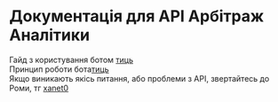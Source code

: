 <h1>Документація для API Арбітраж Аналітики</h1>
Гайд з користування ботом <a href="https://t.me/xanet0" target="_blank">тиць</a><br>
Принцип роботи бота<a href="https://t.me/xanet0" target="_blank">тиць</a><br>
Якщо виникають якісь питання, або проблеми з API, звертайтесь до Роми, тг <a href="https://t.me/xanet0" target="_blank">xanet0</a>
